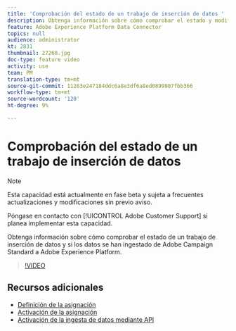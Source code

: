 ```yaml
---
title: 'Comprobación del estado de un trabajo de inserción de datos '
description: Obtenga información sobre cómo comprobar el estado y modificar la asignación de datos.
feature: Adobe Experience Platform Data Connector
topics: null
audience: administrator
kt: 2831
thumbnail: 27268.jpg
doc-type: feature video
activity: use
team: PM
translation-type: tm+mt
source-git-commit: 11263e247184ddc6a8e3df6a8ed0899907fbb366
workflow-type: tm+mt
source-wordcount: '120'
ht-degree: 9%

---
```



# Comprobación del estado de un trabajo de inserción de datos

>[!NOTE]
>
>Esta capacidad está actualmente en fase beta y sujeta a frecuentes actualizaciones y modificaciones sin previo aviso.
>
>Póngase en contacto con [!UICONTROL Adobe Customer Support] si planea implementar esta capacidad.

Obtenga información sobre cómo comprobar el estado de un trabajo de inserción de datos y si los datos se han ingestado de Adobe Campaign Standard a Adobe Experience Platform.

>[!VIDEO](https://video.tv.adobe.com/v/27268?quality=12)

## Recursos adicionales

* [Definición de la asignación](https://docs.adobe.com/content/help/en/campaign-standard/using/administrating/mapping-campaign-and-aep-data/aep-mapping-definition.html)
* [Activación de la asignación](https://docs.adobe.com/content/help/en/campaign-standard/using/administrating/mapping-campaign-and-aep-data/aep-mapping-activation.html)
* [Activación de la ingesta de datos mediante API](https://docs.adobe.com/content/help/en/campaign-standard/using/administrating/mapping-campaign-and-aep-data/aep-triggering-data-ingestion.html)
